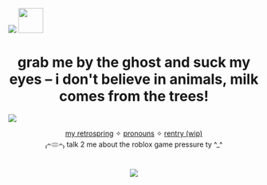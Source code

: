 ![](https://komarev.com/ghpvc/?username=sednoseterces&color=3f9ead&style=for-the-badge&label=fishies++++) <img src="https://github.com/user-attachments/assets/9f742659-0f6d-4237-b41f-37c6a5e2be31" height=50 weight=150> <br />
<div align="center">
  
# grab me by the ghost and suck my eyes – i don't believe in animals, milk comes from the trees!
</div>

<img src="https://github.com/user-attachments/assets/f16c39e8-e74c-4ec2-9c14-19d2b65de579"> <br /> 
<div align="center">
  
 [my retrospring](https://retrospring.net/@applepox) ✧ [pronouns](https://pronouns.cc/@yesmylord) ✧ [rentry (wip)](https://rentry.co/applepox) <br />
 ₍𝄐𓂏𝄐₎ talk 2 me about the roblox game pressure ty ^_^
</div>

#
<div align="center">
<img src="https://github.com/user-attachments/assets/80cfe545-12ce-4521-8ed6-729aed66b870"> <br />
</div>

